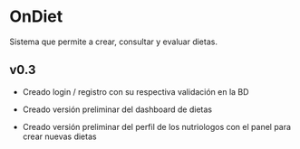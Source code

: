 # OnDiet
Sistema que permite a crear, consultar y evaluar dietas.

v0.3
------------------------------------
- Creado login / registro con su respectiva validación en la BD

- Creado versión preliminar del dashboard de dietas

- Creado versión preliminar del perfil de los nutriologos con el panel para crear nuevas dietas
